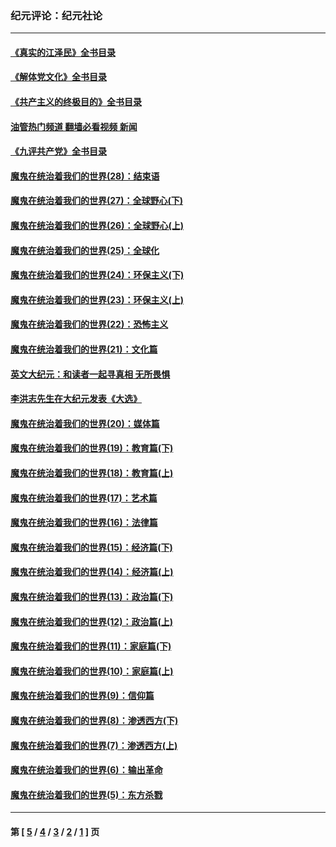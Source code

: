 ### 纪元评论：纪元社论
---
#### [《真实的江泽民》全书目录](../../pages/nsc422/n13721399.md?11190330) 
#### [《解体党文化》全书目录](../../pages/nsc422/n13721157.md?11190330) 
#### [《共产主义的终极目的》全书目录](../../pages/nsc422/n13721048.md?11190330) 
#### [油管热门频道 翻墙必看视频 新闻](ok?11190330)
#### [《九评共产党》全书目录](../../pages/nsc422/n13708085.md?11190330) 
#### [魔鬼在统治着我们的世界(28)：结束语](../../pages/nsc422/n10936246.md?11190330) 
#### [魔鬼在统治着我们的世界(27)：全球野心(下)](../../pages/nsc422/n10928319.md?11190330) 
#### [魔鬼在统治着我们的世界(26)：全球野心(上)](../../pages/nsc422/n10900318.md?11190330) 
#### [魔鬼在统治着我们的世界(25)：全球化](../../pages/nsc422/n10788205.md?11190330) 
#### [魔鬼在统治着我们的世界(24)：环保主义(下)](../../pages/nsc422/n10695307.md?11190330) 
#### [魔鬼在统治着我们的世界(23)：环保主义(上)](../../pages/nsc422/n10688613.md?11190330) 
#### [魔鬼在统治着我们的世界(22)：恐怖主义](../../pages/nsc422/n10614727.md?11190330) 
#### [魔鬼在统治着我们的世界(21)：文化篇](../../pages/nsc422/n10597706.md?11190330) 
#### [英文大纪元：和读者一起寻真相 无所畏惧](../../pages/nsc422/n12542027.md?11190330) 
#### [李洪志先生在大纪元发表《大选》](../../pages/nsc422/n12534746.md?11190330) 
#### [魔鬼在统治着我们的世界(20)：媒体篇](../../pages/nsc422/n10586579.md?11190330) 
#### [魔鬼在统治着我们的世界(19)：教育篇(下)](../../pages/nsc422/n10564808.md?11190330) 
#### [魔鬼在统治着我们的世界(18)：教育篇(上)](../../pages/nsc422/n10526970.md?11190330) 
#### [魔鬼在统治着我们的世界(17)：艺术篇](../../pages/nsc422/n10499093.md?11190330) 
#### [魔鬼在统治着我们的世界(16)：法律篇](../../pages/nsc422/n10485969.md?11190330) 
#### [魔鬼在统治着我们的世界(15)：经济篇(下)](../../pages/nsc422/n10469975.md?11190330) 
#### [魔鬼在统治着我们的世界(14)：经济篇(上)](../../pages/nsc422/n10457370.md?11190330) 
#### [魔鬼在统治着我们的世界(13)：政治篇(下)](../../pages/nsc422/n10448270.md?11190330) 
#### [魔鬼在统治着我们的世界(12)：政治篇(上)](../../pages/nsc422/n10444576.md?11190330) 
#### [魔鬼在统治着我们的世界(11)：家庭篇(下)](../../pages/nsc422/n10440961.md?11190330) 
#### [魔鬼在统治着我们的世界(10)：家庭篇(上)](../../pages/nsc422/n10435448.md?11190330) 
#### [魔鬼在统治着我们的世界(9)：信仰篇](../../pages/nsc422/n10432159.md?11190330) 
#### [魔鬼在统治着我们的世界(8)：渗透西方(下)](../../pages/nsc422/n10429603.md?11190330) 
#### [魔鬼在统治着我们的世界(7)：渗透西方(上)](../../pages/nsc422/n10426013.md?11190330) 
#### [魔鬼在统治着我们的世界(6)：输出革命](../../pages/nsc422/n10421536.md?11190330) 
#### [魔鬼在统治着我们的世界(5)：东方杀戮](../../pages/nsc422/n10417707.md?11190330) 

---
#### 第 [ [5](./5.md?11190330) / [4](./4.md?11190330) / [3](./3.md?11190330) / [2](./2.md?11190330) / [1](./1.md?11190330) ] 页
